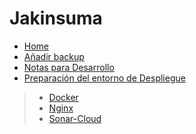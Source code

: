 
# Jakinsuma
* [Home](jakinsuma_home)
* [Añadir backup](anadir_backup)
* [Notas para Desarrollo](notas_para_dessarrollo)
* [Preparación del entorno de Despliegue](preparacion_del_entorno)
> * [Docker](docker)
> * [Nginx](nginx)
> * [Sonar-Cloud](sonarcloud)
